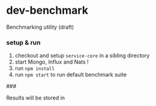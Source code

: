 # dev-benchmark

Benchmarking utility (draft) 

### setup & run 

1. checkout and setup `service-core` in a sibling directory
2. start Mongo, Influx and Nats !
2. run `npm install`
3. run `npm start` to run default benchmark suite

### 

Results will be stored in 
